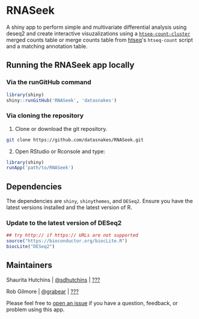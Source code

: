 # RNASeek
A shiny app to perform simple and multivariate differential analysis using deseq2 and create interactive visuzalizations using a [`htseq-count-cluster`]() merged counts table or merge counts table from [htseq]()'s `htseq-count` script and a matching annotation table.


## Running the RNASeek app locally

### Via the runGitHub command
```r
library(shiny)
shiny::runGitHub('RNASeek', 'datasnakes')
```

### Via cloning the repository
1. Clone or download the git repository.
```bash
git clone https://github.com/datasnakes/RNASeek.git
```

2. Open RStudio or Rconsole and type:
```r
library(shiny)
runApp('path/to/RNASeek')
```
## Dependencies
The dependencies are `shiny`, `shinythemes`, and  `DESeq2`. Ensure you have the latest versions installed and the latest version of R.


### Update to the latest version of DESeq2

```r
## try http:// if https:// URLs are not supported
source("https://bioconductor.org/biocLite.R")
biocLite("DESeq2")
```

## Maintainers
Shaurita Hutchins | [@sdhutchins](https://github.com/sdhutchins) | [???](mailto:sdhutchins@outlook.com)

Rob Gilmore | [@grabear](https://github.com/grabear) | [???](mailto:robgilmore127@gmail.com)

Please feel free to [open an issue](https://github.com/datasnakes/RNASeek/issues/new) if you have a question, feedback, or problem using this app.
